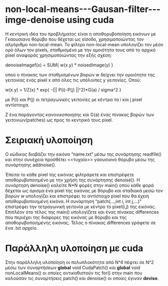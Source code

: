 # non-local-means---Gausan-filter---imge-denoise using cuda

Η κεντρική ιδέα του προβλήματος είναι η αποθορυβοποίηση εικόνων με Γκαουσιανο θόρυβο που
δέχεται ως είσοδο, χρησιμοποιώντας τον αλγόριθμο non-local-mean. Το φίλτρο non-local-mean
υπολογίζει τον μέσο ορό όλων τον pixels, σταθμισμένο με την ομοιότητα τους από το αρχικό pixel
αναφοράς χρησιμοποιώντας την εξής σχέση:

denoiseImagef(x) = SUM{ w(x.y) * noisedImage(y) }

οπού ο πίνακας των σταθμισμένων βαρών w δείχνει την ομοιότητα της γειτονίας ενός pixel x από όλες
τις υπόλοιπες y γειτονίες. Οπού:

w(x.y) = 1/Z(x) * exp{ -(|| P(i)-P(j) ||^2)*G(a) / sigma^2 }

με P(i) και P(j) οι τετραγωνικές γειτονίες με κέντρα τα i και j pixel αντίστοιχα.

Ζ ένα παράγοντας κανονικοποιησης
και G(a) ένας πίνακας βαρών των γειτονιών(patches) ως προς το κεντρικό τους pixel.
# Σειριακή υλοποίηση
Ο κώδικας διαβάζει την εικόνα “name.txt” μέσω της συνάρτησης
readfile() και στην συνέχεια προσθέτει <<τυχαίο>> γαουσιανο θόρυβο
μέσω της συνάρτησης addnoise().

Έπειτα το κάθε pixel της εικόνας φιλτράρετε και επιστρέφετε
αποθορυβοποιημένο με την χρήση της συνάρτησης denoise(). Η
συνάρτηση denoise() καλείτε N*N φορές στην main() οπού κάθε φορά
δέχεται ως όρισμα ένα pixel της εικόνας με θόρυβο και σταδιακά μεσώ
τον βαρών w υπολογίζει και επιστρέφει το αντίστοιχο pixel που θα έχειη αποθορυβοποιημένη εικόνα. Η συνάρτηση “patch(...,int i, int j,...)”
επιστρέφει την τετραγωνική γειτονία με κέντρο το pixel(i,j) της εικόνας.
Επιπλέον στο τέλος της main() υπολογίζετε και ένας πίνακας
differences που περιέχει της διάφορες της εικόνας με θόρυβο και της
αποθορυβοποιημένης εικόνας. Τέλος ο πίνακας differences γράφετε σε
ένα .txt αρχείο.

# Παράλληλη υλοποίηση με cuda
Στην παράλληλη υλοποίηση οι πολυπλοκότητα από N^4 πέφτει σε Ν^2
μέσω των συναρτήσεων __global__ void CudaPatch() και __global__
void nonLocalMeans() οι οποίες αντικαθιστούν τις for() στην main που
καλούσαν τις συναρτήσεις patch() και denoise() οι οποίες έγιναν
__devise__.
